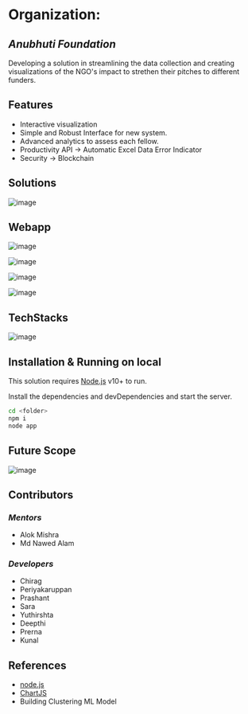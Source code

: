 # Organization: 
## _Anubhuti Foundation_

 Developing a solution in streamlining the data collection and creating visualizations of the NGO's impact to strethen their pitches to different funders.

## Features
- Interactive visualization
- Simple and Robust Interface for new system.
- Advanced analytics to assess each fellow.
- Productivity API -> Automatic Excel Data Error Indicator
- Security -> Blockchain

## Solutions

![image](https://user-images.githubusercontent.com/62014647/172034602-e7555302-2dc6-4d69-bcc1-cee97dc51922.png)

## Webapp
![image](https://user-images.githubusercontent.com/53371711/172034911-0dbdea85-bde3-41ce-8aac-b5f9504d84a2.png)

![image](https://user-images.githubusercontent.com/53371711/172034924-422a8a1f-ee66-422e-a42c-51c6a18c1912.png)

![image](https://user-images.githubusercontent.com/53371711/172034936-bfc375a4-19ed-4c61-8076-62e1023cb7fe.png)

![image](https://user-images.githubusercontent.com/53371711/172034943-0a82d6e9-be01-41dd-a7ab-8b17c3f0b9ba.png)


## TechStacks
![image](https://user-images.githubusercontent.com/62014647/172034797-aff73842-75bb-4af4-bd56-8ef81edf459c.png)


## Installation & Running on local

This solution requires [Node.js](https://nodejs.org/) v10+ to run.

Install the dependencies and devDependencies and start the server.

```sh
cd <folder>
npm i
node app
```
## Future Scope
 ![image](https://user-images.githubusercontent.com/62014647/172034633-e0b1eb35-db18-43fc-a8fe-7b5499e5a65a.png)


## Contributors

### _Mentors_
- Alok Mishra
- Md Nawed Alam

### _Developers_
 - Chirag
 - Periyakaruppan
 - Prashant
 - Sara
 - Yuthirshta
 - Deepthi
 - Prerna
 - Kunal

## References
- [node.js]
- [ChartJS]
- Building Clustering ML Model

[//]: # (These are reference links used in the body of this note and get stripped out when the markdown processor does its job. THIS IS A COMMENT example)

   [node.js]: <http://nodejs.org>
   [jQuery]: <http://jquery.com>
   [express]: <http://expressjs.com>
   [AngularJS]: <http://angularjs.org>
   [ChartJS]: <https://www.chartjs.org/>
   [React]: <https://github.com/facebook/react>
   [MongoDb]: <https://www.mongodb.com/>
